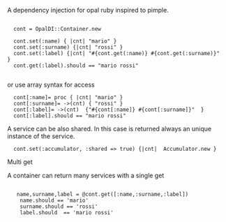 A dependency injection for opal ruby inspired to pimple.

```

  cont = OpalDI::Container.new
  
  cont.set(:name) { |cnt| "mario" }
  cont.set(:surname) {|cnt| "rossi" }
  cont.set(:label) {|cnt| "#{cont.get(:name)} #{cont.get(:surname)}"  }
  cont.get(:label).should == "mario rossi"


```

or use array syntax for  access

```
  cont[:name]= proc { |cnt| "mario" }
  cont[:surname]= ->(cnt) { "rossi" }
  cont[:label]= ->(cnt)  {"#{cont[:name]} #{cont[:surname]}"  }
  cont[:label].should == "mario rossi"

```

A service can be also shared. In this case is returned always an unique instance of the service.

```
  cont.set(:accumulator, :shared => true) {|cnt|  Accumulator.new }
```

Multi get

A container can return many services with a single get

```

   name,surname,label = @cont.get([:name,:surname,:label])
    name.should == 'mario'
    surname.should == 'rossi'
    label.should  == 'mario rossi'

```